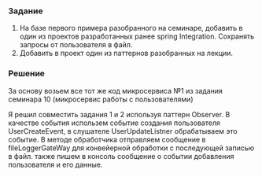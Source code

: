 ### Задание

1) На базе первого примера разобранного на семинаре, добавить в один из проектов разработанных ранее spring Integration.
   Сохранять запросы от пользователя в файл.
2) Добавить в проект один из паттернов разобранных на лекции.

### Решение

За основу возьем все тот же код микросервиса №1 из задания семинара 10 (микросервис работы с пользователями)

Я решил совместить задания 1 и 2 используя паттерн Observer.
В качестве события использем событие создания пользователя UserCreateEvent, в слушателе UserUpdateListner обрабатываем
это событие.
В методе обработчика отправляем сообщение в fileLoggerGateWay для конвейерной обработки с последующей записью в файл.
также пишем в консоль сообщение о событии добавления пользователя и его данные.
